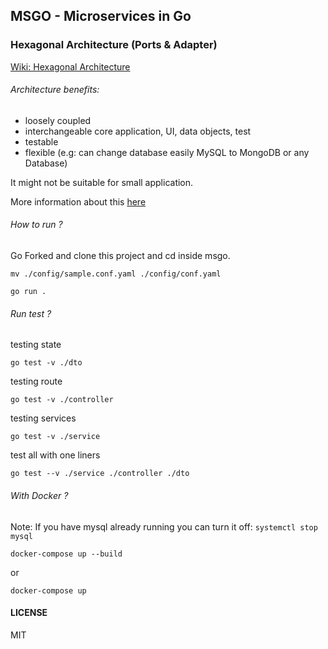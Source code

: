 ## MSGO - Microservices in Go

### Hexagonal Architecture (Ports & Adapter)

[Wiki: Hexagonal Architecture](https://en.wikipedia.org/wiki/Hexagonal_architecture_(software))

###### Architecture benefits:
- loosely coupled
- interchangeable core application, UI, data objects, test
- testable
- flexible (e.g: can change database easily MySQL to MongoDB or any Database)

It might not be suitable for small application.

More information about this [here](https://dzone.com/articles/hexagonal-architecture-what-is-it-and-how-does-it)

###### How to run ?

Go Forked and clone this project and cd inside msgo.

`mv ./config/sample.conf.yaml ./config/conf.yaml`

`go run .`

###### Run test ?

testing state

`go test -v ./dto`

testing route

`go test -v ./controller`

testing services

`go test -v ./service`

test all with one liners

`go test --v ./service ./controller ./dto`

###### With Docker ?

Note: If you have mysql already running you can turn it off: `systemctl stop mysql`

`docker-compose up --build`

or

`docker-compose up`

#### LICENSE
MIT
